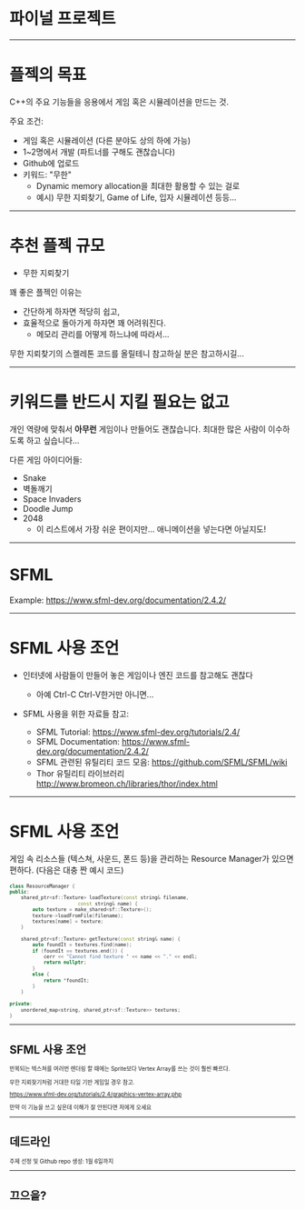 # 파이널 프로젝트

---

# 플젝의 목표

C++의 주요 기능들을 응용에서 게임 혹은 시뮬레이션을 만드는 것.

주요 조건:
- 게임 혹은 시뮬레이션 (다른 분야도 상의 하에 가능)
- 1~2명에서 개발 (파트너를 구해도 괜찮습니다)
- Github에 업로드
- 키워드: "무한"
    - Dynamic memory allocation을 최대한 활용할 수 있는 걸로
    - 예시) 무한 지뢰찾기, Game of Life, 입자 시뮬레이션 등등...

---

# 추천 플젝 규모

- 무한 지뢰찾기

꽤 좋은 플젝인 이유는

- 간단하게 하자면 적당히 쉽고,
- 효율적으로 돌아가게 하자면 꽤 어려워진다.
    - 메모리 관리를 어떻게 하느냐에 따라서...

무한 지뢰찾기의 스켈레톤 코드를 올릴테니 참고하실 분은 참고하시길...

---

# 키워드를 반드시 지킬 필요는 없고

개인 역량에 맞춰서 **아무런** 게임이나 만들어도 괜찮습니다. 최대한 많은 사람이 이수하도록 하고 싶습니다...

다른 게임 아이디어들:

- Snake
- 벽돌깨기
- Space Invaders
- Doodle Jump
- 2048
    - 이 리스트에서 가장 쉬운 편이지만... 애니메이션을 넣는다면 아닐지도!

---

# SFML

Example: https://www.sfml-dev.org/documentation/2.4.2/

---

# SFML 사용 조언

- 인터넷에 사람들이 만들어 놓은 게임이나 엔진 코드를 참고해도 괜찮다
    - 아예 Ctrl-C Ctrl-V한거만 아니면...

- SFML 사용을 위한 자료들 참고:
    - SFML Tutorial: https://www.sfml-dev.org/tutorials/2.4/
    - SFML Documentation: https://www.sfml-dev.org/documentation/2.4.2/
    - SFML 관련된 유틸리티 코드 모음: https://github.com/SFML/SFML/wiki
    - Thor 유틸리티 라이브러리 http://www.bromeon.ch/libraries/thor/index.html

---

# SFML 사용 조언

게임 속 리소스들 (텍스쳐, 사운드, 폰드 등)을 관리하는 Resource Manager가 있으면 편하다. (다음은 대충 짠 예시 코드)

<span style="font-size: 70%;">

```cpp
class ResourceManager {
public:
    shared_ptr<sf::Texture> loadTexture(const string& filename,
    					const string& name) {
        auto texture = make_shared<sf::Texture>();
        texture->loadFromFile(filename);
        textures[name] = texture;
    }

    shared_ptr<sf::Texture> getTexture(const string& name) {
        auto foundIt = textures.find(name);
        if (foundIt == textures.end()) {
            cerr << "Cannot find texture " << name << "." << endl;
            return nullptr;
        }
        else {
            return *foundIt;
        }
    }
    
private:
    unordered_map<string, shared_ptr<sf::Texture>> textures;
}
```

---

# SFML 사용 조언

반복되는 텍스쳐를 여러번 렌더링 할 때에는 Sprite보다 Vertex Array를 쓰는 것이 훨씬 빠르다.

무한 지뢰찾기처럼 거대한 타일 기반 게임일 경우 참고.

https://www.sfml-dev.org/tutorials/2.4/graphics-vertex-array.php

만약 이 기능을 쓰고 싶은데 이해가 잘 안된다면 저에게 오세요

---

# 데드라인

주제 선정 및 Github repo 생성: 1월 6일까지

---

# 끄으읕?

